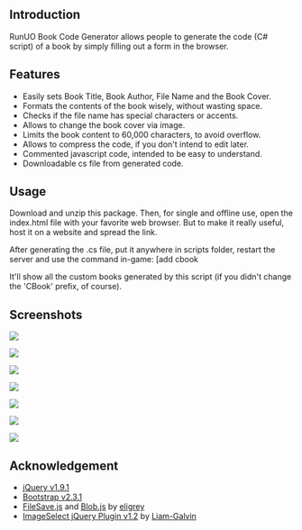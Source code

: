 ## Introduction ##

RunUO Book Code Generator allows people to generate the code (C# script) of a book by simply filling out a form in the browser.

## Features ##

- Easily sets Book Title, Book Author, File Name and the Book Cover.
- Formats the contents of the book wisely, without wasting space.
- Checks if the file name has special characters or accents.
- Allows to change the book cover via image.
- Limits the book content to 60,000 characters, to avoid overflow.
- Allows to compress the code, if you don't intend to edit later.
- Commented javascript code, intended to be easy to understand.
- Downloadable cs file from generated code.

## Usage ##

Download and unzip this package. Then, for single and offline use, open the index.html file with your favorite web browser. But to make it really useful, host it on a website and spread the link.

After generating the .cs file, put it anywhere in scripts folder, restart the server and use the command in-game: [add cbook

It'll show all the custom books generated by this script (if you didn't change the 'CBook' prefix, of course).


## Screenshots ##

![](http://i.imgur.com/1aJDIZ5.png)

![](http://i.imgur.com/diP9xIf.png)

![](http://i.imgur.com/CwpTP4t.png)

![](http://i.imgur.com/DoeHFXH.png)

![](http://i.imgur.com/tRWmoAz.png)

![](http://i.imgur.com/yJ7FFHI.png)

![](http://i.imgur.com/0rSzqzn.jpg)

## Acknowledgement ##

- [jQuery v1.9.1](http://jquery.com/)
- [Bootstrap v2.3.1](http://getbootstrap.com/)
- [FileSave.js](https://github.com/eligrey/FileSaver.js) and [Blob.js](https://github.com/eligrey/Blob.js/blob/master/Blob.js) by [eligrey](https://github.com/eligrey)
- [ImageSelect jQuery Plugin v1.2](http://www.liam-galvin.co.uk/imageselect/) by [Liam-Galvin](http://www.liam-galvin.co.uk/)